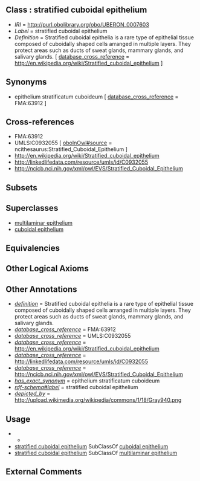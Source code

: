 
## Class : stratified cuboidal epithelium

 * *IRI* = http://purl.obolibrary.org/obo/UBERON_0007603
 * *Label* = stratified cuboidal epithelium
 * *Definition* = Stratified cuboidal epithelia is a rare type of epithelial tissue composed of cuboidally shaped cells arranged in multiple layers. They protect areas such as ducts of sweat glands, mammary glands, and salivary glands. [ [database_cross_reference](../../ef/oboInOwl#hasDbXref.md) = http://en.wikipedia.org/wiki/Stratified_cuboidal_epithelium ]

## Synonyms

 * epithelium stratificatum cuboideum [ [database_cross_reference](../../ef/oboInOwl#hasDbXref.md) = FMA:63912 ]

## Cross-references

 * FMA:63912
 * UMLS:C0932055 [ [oboInOwl#source](../../ce/oboInOwl#source.md) = ncithesaurus:Stratified_Cuboidal_Epithelium ]
 * http://en.wikipedia.org/wiki/Stratified_cuboidal_epithelium
 * http://linkedlifedata.com/resource/umls/id/C0932055
 * http://ncicb.nci.nih.gov/xml/owl/EVS/Stratified_Cuboidal_Epithelium

## Subsets


## Superclasses

 * [multilaminar epithelium](../../UBERON/86/UBERON_0000486.md)
 * [cuboidal epithelium](../../UBERON/77/UBERON_0010077.md)

## Equivalencies


## Other Logical Axioms


## Other Annotations

 * *[definition](../../IAO/15/IAO_0000115.md)* = Stratified cuboidal epithelia is a rare type of epithelial tissue composed of cuboidally shaped cells arranged in multiple layers. They protect areas such as ducts of sweat glands, mammary glands, and salivary glands.
 * *[database_cross_reference](../../ef/oboInOwl#hasDbXref.md)* = FMA:63912
 * *[database_cross_reference](../../ef/oboInOwl#hasDbXref.md)* = UMLS:C0932055
 * *[database_cross_reference](../../ef/oboInOwl#hasDbXref.md)* = http://en.wikipedia.org/wiki/Stratified_cuboidal_epithelium
 * *[database_cross_reference](../../ef/oboInOwl#hasDbXref.md)* = http://linkedlifedata.com/resource/umls/id/C0932055
 * *[database_cross_reference](../../ef/oboInOwl#hasDbXref.md)* = http://ncicb.nci.nih.gov/xml/owl/EVS/Stratified_Cuboidal_Epithelium
 * *[has_exact_synonym](../../ym/oboInOwl#hasExactSynonym.md)* = epithelium stratificatum cuboideum
 * *[rdf-schema#label](../../el/rdf-schema#label.md)* = stratified cuboidal epithelium
 * *[depicted_by](../../depicted/by/depicted_by.md)* = http://upload.wikimedia.org/wikipedia/commons/1/18/Gray940.png

## Usage

 * -
 * [stratified cuboidal epithelium](../../UBERON/03/UBERON_0007603.md) SubClassOf [cuboidal epithelium](../../UBERON/77/UBERON_0010077.md)
 * [stratified cuboidal epithelium](../../UBERON/03/UBERON_0007603.md) SubClassOf [multilaminar epithelium](../../UBERON/86/UBERON_0000486.md)

## External Comments

